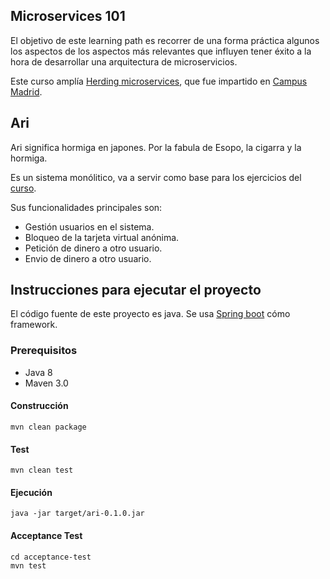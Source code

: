 ## Microservices 101

El objetivo de este learning path es recorrer de una forma práctica algunos los aspectos de los aspectos más relevantes que influyen tener éxito a la hora de desarrollar una arquitectura de microservicios.

Este curso amplía [Herding microservices](https://www.youtube.com/playlist?list=PLfAoTEAPazb4eJflljcW8_Ld2Eclx7hOh), que fue impartido en [Campus Madrid](https://www.campus.co/madrid/es).

## Ari

Ari significa hormiga en japones. Por la fabula de Esopo, la cigarra y la hormiga.

Es un sistema monólitico, va a servir como base para los ejercicios del [curso](https://github.com/rai22474/microservices-101/wiki).

Sus funcionalidades principales son:

* Gestión usuarios en el sistema.
* Bloqueo de la tarjeta virtual anónima.
* Petición de dinero a otro usuario.
* Envio de dinero a otro usuario.
 
## Instrucciones para ejecutar el proyecto

El código fuente de este proyecto es java. Se usa [Spring boot](https://projects.spring.io/spring-boot/) cómo framework.

### Prerequisitos

 * Java 8
 * Maven 3.0

#### Construcción

`mvn clean package`

#### Test

`mvn clean test`

#### Ejecución

`java -jar target/ari-0.1.0.jar`

#### Acceptance Test

    cd acceptance-test
    mvn test
